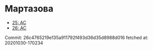 # Мартазова
- [25: AC](25.md)
- [26: AC](26.md)

Commit: 26c4765219e135a911792f493d36d35d8988d016
 fetched at: 20201030-170234
